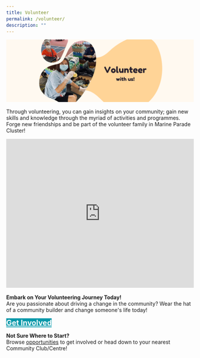 ```yaml
---
title: Volunteer
permalink: /volunteer/
description: ""
---
```

![](/images/Banners/Volunteer%20with%20Us.png)

Through volunteering, you can gain insights on your community; gain new skills and knowledge through the myriad of activities and programmes. Forge new friendships and be part of the volunteer family in Marine Parade Cluster!

<iframe allowfullscreen="" frameborder="0" src="https://www.youtube.com/embed/zGBRPggAi9c" height="400" width="100%"></iframe>

<b>	Embark on Your Volunteering Journey Today!</b>
<br>Are you passionate about driving a change in the community? Wear the hat of a community builder and change someone's life today! <br>

<div>
	<a href="https://go.gov.sg/mpcvolunteer" style="font-size:20px; width:35%; height:60px; background-color:#0899AA; color:white" class="bp-button"><b>Get Involved</b></a>
</div>

<b>	Not Sure Where to Start?</b>
<br>Browse [opportunities](/programmes) to get involved or head down to your nearest Community Club/Centre!